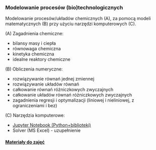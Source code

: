 ### Modelowanie procesów (bio)technologicznych

Modelowanie procesów/układów chemicznych (A), za pomocą modeli matematycznych (B) przy użyciu narzędzi komputerowych (C).

(A) Zagadnienia chemiczne: 
* bilansy masy i ciepła
* równowaga chemiczna
* kinetyka chemiczna
* idealne reaktory chemiczne

(B) Obliczenia numeryczne:
* rozwiązywanie równań jednej zmiennej
* rozwiązywanie układów równań
* całkowanie równań różniczkowych zwyczajnych
* całkowanie układów równań różniczkowych zwyczajnych
* zagadnienia regresji i optymalizacji (liniowej i nieliniowej, z ograniczeniami i bez)

(C) Narzędzia komputerowe:
* [Jupyter Notebook (Python+biblioteki)](jupyter.md)
* Solver (MS Excel) - uzupełnienie

#### [Materiały do zajęć](files.md)

